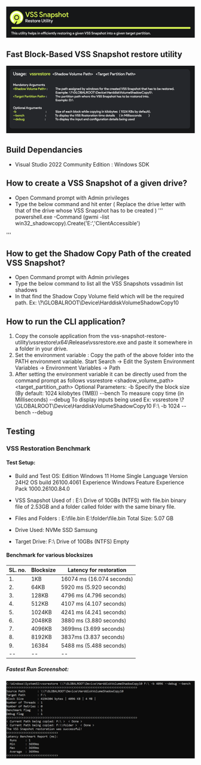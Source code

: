 ![screenshot](resources/gitbanner_cut.png)
## Fast Block-Based VSS Snapshot restore utility
![screenshot](resources/run.png)

## Build Dependancies 
- Visual Studio 2022 Community Edition : Windows SDK

## How to create a VSS Snapshot of a given drive?
- Open Command prompt with Admin privileges
- Type the below command and hit enter ( Replace the drive letter with that of the drive whose VSS Snapshot has to be created )
''' 
powershell.exe -Command (gwmi -list win32_shadowcopy).Create('E:\','ClientAccessible')

'''
## How to get the Shadow Copy Path of the created VSS Snapshot?
- Open Command prompt with Admin privileges
- Type the below command to list all the VSS Snapshots 
vssadmin list shadows
- In that find the  Shadow Copy Volume field which will be the required path.
  Ex:  \\?\GLOBALROOT\Device\HarddiskVolumeShadowCopy10
  
## How to run the CLI application?
1. Copy the console application from the vss-snapshot-restore-utility\vssrestore\x64\Release\vssrestore.exe and paste it somewhere in a folder in your drive.
2. Set the environment variable : Copy the path of the above folder into the PATH environment variable.
Start Search -> Edit the System Environment Variables -> Environment Variables -> Path
3. After setting the environment variable it can be directly used from the command prompt as follows
vssrestore <shadow_volume_path> <target_partition_path>
Optional Parameters:
    -b        Specify the block size        (By default: 1024 kilobytes (1MB))
    --bench   To measure copy time          (in Milliseconds)
    --debug   To display inputs being used
Ex: vssrestore \\?\GLOBALROOT\Device\HarddiskVolumeShadowCopy10 F:\ -b 1024 --bench --debug

## Testing
### VSS Restoration Benchmark
#### Test Setup:
- Build and Test OS: 
    Edition	Windows 11 Home Single Language
    Version	24H2
    OS build	26100.4061
    Experience	Windows Feature Experience Pack 1000.26100.84.0

- VSS Snapshot Used of :  E:\ Drive of 10GBs (NTFS) with file.bin binary file of 2.53GB and a folder called folder with the same binary file.
- Files and Folders : E:\file.bin
                      E:\folder\file.bin
                      Total Size: 5.07 GB
- Drive Used: NVMe SSD Samsung
- Target Drive:  F:\ Drive of 10GBs (NTFS) Empty
#### Benchmark for various blocksizes
|SL. no. | Blocksize | Latency for restoration |
| -- | -- | -- |
| 1. | 1KB | 16074 ms (16.074 seconds) |
| 2. | 64KB | 5920 ms (5.920 seconds) |
| 3. | 128KB | 4796 ms (4.796 seconds) |
| 4. | 512KB | 4107 ms (4.107 seconds) |
| 5. | 1024KB | 4241 ms (4.241 seconds) |
| 6. | 2048KB | 3880 ms (3.880 seconds) |
| 7. | 4096KB | 3699ms (3.699 seconds) |
| 8. | 8192KB | 3837ms (3.837 seconds) |
| 9. | 16384 | 5488 ms (5.488 seconds) |
| -- | -- | -- |

##### Fastest Run Screenshot:
![screenshot](resources/fastestrunst.png)


